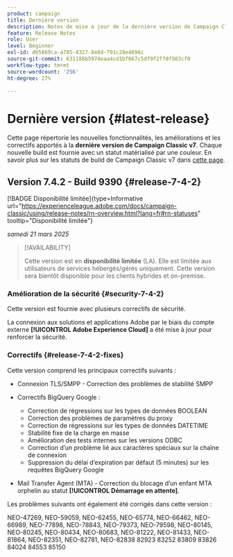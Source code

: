 ```yaml
---
product: campaign
title: Dernière version
description: Notes de mise à jour de la dernière version de Campaign Classic v7
feature: Release Notes
role: User
level: Beginner
exl-id: d65869ca-a785-4327-8e8d-791c28e4696c
source-git-commit: 631188b5974eaa4cd1bf667c5df9f2ff0f983cf0
workflow-type: tm+mt
source-wordcount: '256'
ht-degree: 27%

---
```


# Dernière version {#latest-release}

Cette page répertorie les nouvelles fonctionnalités, les améliorations et les correctifs apportés à la **dernière version de Campaign Classic v7**. Chaque nouvelle build est fournie avec un statut matérialisé par une couleur. En savoir plus sur les statuts de build de Campaign Classic v7 dans [cette page](rn-overview.md).

## Version 7.4.2 - Build 9390 {#release-7-4-2}

[!BADGE Disponibilité limitée]{type=Informative url="https://experienceleague.adobe.com/docs/campaign-classic/using/release-notes/rn-overview.html?lang=fr#rn-statuses" tooltip="Disponibilité limitée"}

_samedi 21 mars 2025_

>[!AVAILABILITY]
>
>Cette version est en **disponibilité limitée** (LA). Elle est limitée aux utilisateurs de services hébergés/gérés uniquement. Cette version sera bientôt disponible pour les clients hybrides et on-premise.

<!--
### Compatibility updates {#comp-7-4-2}

This release comes with the following compatibility updates:

* JQuery library update: fixes multiple UI issues (reports, web apps)
* PostgreSQL 15 and 16

-->

### Amélioration de la sécurité {#security-7-4-2}

Cette version est fournie avec plusieurs correctifs de sécurité.

La connexion aux solutions et applications Adobe par le biais du compte externe **[!UICONTROL Adobe Experience Cloud]** a été mise à jour pour renforcer la sécurité.

### Correctifs {#release-7-4-2-fixes}

Cette version comprend les principaux correctifs suivants :

* Connexion TLS/SMPP - Correction des problèmes de stabilité SMPP

* Correctifs BigQuery Google :

   * Correction de régressions sur les types de données BOOLEAN
   * Correction des problèmes de paramètres du proxy
   * Correction de régressions sur les types de données DATETIME
   * Stabilité fixe de la charge en masse
   * Amélioration des tests internes sur les versions ODBC
   * Correction d’un problème lié aux caractères spéciaux sur la chaîne de connexion
   * Suppression du délai d’expiration par défaut (5 minutes) sur les requêtes BigQuery Google

* Mail Transfer Agent (MTA) - Correction du blocage d’un enfant MTA orphelin au statut **[!UICONTROL Démarrage en attente]**.

Les problèmes suivants ont également été corrigés dans cette version :

NEO-47269, NEO-59059, NEO-62455, NEO-65774, NEO-66462, NEO-66989, NEO-77898, NEO-78843, NEO-79373, NEO-79598, NEO-80145, NEO-80245, NEO-80434, NEO-80683, NEO-81222, NEO-81433, NEO-81864, NEO-82351, NEO-82781, NEO-82838 82923 83252 83809 83826 84024 84553 85150


